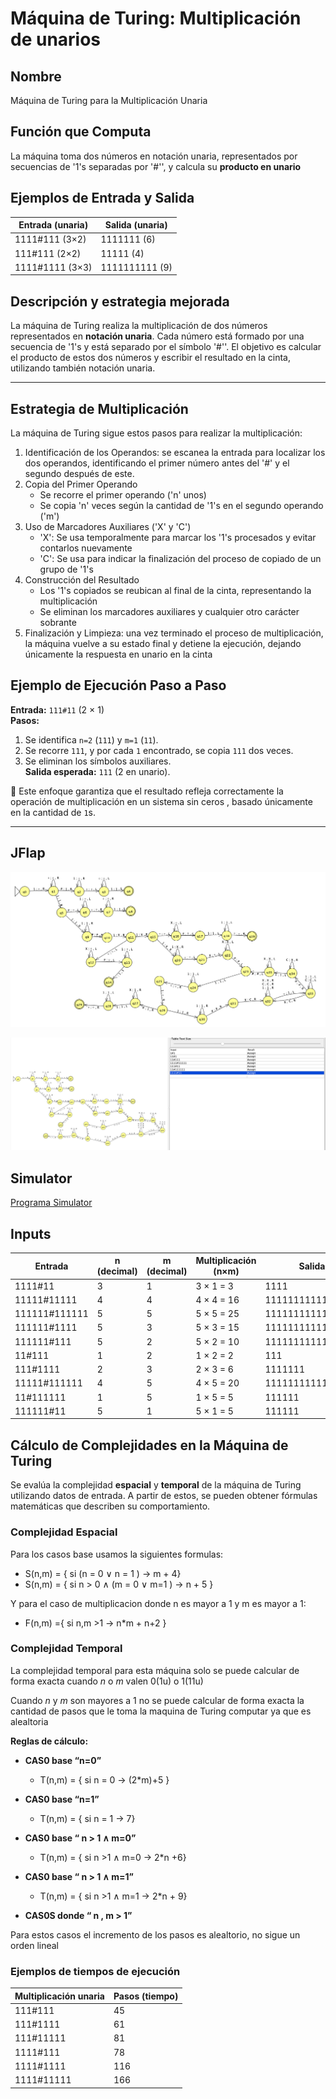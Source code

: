 # Máquina de Turing: Multiplicación de unarios

## Nombre

Máquina de Turing para la Multiplicación Unaria

## Función que Computa

La máquina toma dos números en notación unaria, representados por secuencias de '1's separadas por '#'', y calcula su **producto en unario**

## Ejemplos de Entrada y Salida

| Entrada (unaria)   | Salida (unaria)  |
| ----------------   | ---------------  |
| 1111#111 (3×2)     | 1111111 (6)      |
| 111#111 (2×2)      | 11111 (4)        |
| 1111#1111 (3×3)    | 1111111111 (9)   |

## Descripción y estrategia mejorada

La máquina de Turing realiza la multiplicación de dos números representados en **notación unaria**. Cada número está formado por una secuencia de '1's y está separado por el símbolo '#''. El objetivo es calcular el producto de estos dos números y escribir el resultado en la cinta, utilizando también notación unaria.

---

## Estrategia de Multiplicación

La máquina de Turing sigue estos pasos para realizar la multiplicación:

1. Identificación de los Operandos: se escanea la entrada para localizar los dos operandos, identificando el primer número antes del '#' y el segundo después de este.
2. Copia del Primer Operando
    * Se recorre el primer operando ('n' unos)
    * Se copia 'n' veces según la cantidad de '1's en el segundo operando ('m')
3. Uso de Marcadores Auxiliares ('X' y 'C')
    * 'X': Se usa temporalmente para marcar los '1's procesados y evitar contarlos nuevamente
    * 'C': Se usa para indicar la finalización del proceso de copiado de un grupo de '1's
4. Construcción del Resultado
    * Los '1's copiados se reubican al final de la cinta, representando la multiplicación
    * Se eliminan los marcadores auxiliares y cualquier otro carácter sobrante
5. Finalización y Limpieza: una vez terminado el proceso de multiplicación, la máquina vuelve a su estado final y detiene la ejecución, dejando únicamente la respuesta en unario en la cinta

## Ejemplo de Ejecución Paso a Paso

**Entrada:** `111#11` (2 × 1)  
**Pasos:**

1. Se identifica `n=2` (`111`) y `m=1` (`11`).
2. Se recorre `111`, y por cada `1` encontrado, se copia `111` dos veces.
3. Se eliminan los símbolos auxiliares.  
   **Salida esperada:** `111` (2 en unario).

🔹 Este enfoque garantiza que el resultado refleja correctamente la operación de multiplicación en un sistema sin ceros , basado únicamente en la cantidad de `1`s.

---

## JFlap

![Diseño JFlap](resources/jflap.png)

![picture 0](resources/comprobaciones.png)

## Simulator

[Programa Simulator](resources/simulator.mt)

## Inputs

| Entrada       | n (decimal) | m (decimal) | Multiplicación (n×m) | Salida esperada          | Espacios | Pasos | Estado   |
| ------------- | ----------- | ----------- | -------------------- | ------------------------ | -------- | ----- | -------- |
| 1111#11       | 3           | 1           | 3 × 1 = 3            | 1111                     | 15       | 15    | Aceptado |
| 11111#11111   | 4           | 4           | 4 × 4 = 16           | 11111111111111111        | 22       | 285   | Aceptado |
| 111111#111111 | 5           | 5           | 5 × 5 = 25           | 111111111111111111111111 | 35       | 630   | Aceptado |
| 111111#1111   | 5           | 3           | 5 × 3 = 15           | 1111111111111111         | 25       | 286   | Aceptado |
| 111111#111    | 5           | 2           | 5 × 2 = 10           | 11111111111              | 20       | 174   | Aceptado |
| 11#111        | 1           | 2           | 1 × 2 = 2            | 111                      | 6        | 7     | Aceptado |
| 111#1111      | 2           | 3           | 2 × 3 = 6            | 1111111                  | 11       | 61    | Aceptado |
| 11111#111111  | 4           | 5           | 4 × 5 = 20           | 111111111111111111111    | 29       | 403   | Aceptado |
| 11#111111     | 1           | 5           | 1 × 5 = 5            | 111111                   | 9        | 7     | Aceptado |
| 111111#11     | 5           | 1           | 5 × 1 = 5            | 111111                   | 10       | 19    | Aceptado |

## Cálculo de Complejidades en la Máquina de Turing

Se evalúa la complejidad **espacial** y **temporal** de la máquina de Turing utilizando datos de entrada. A partir de estos, se pueden obtener fórmulas matemáticas que describen su comportamiento.

### Complejidad Espacial

Para los casos base usamos la siguientes formulas:

- S(n,m) = { si (n = 0 ∨ n = 1 ) -> m + 4}
- S(n,m) = { si n > 0 ∧ (m = 0 ∨ m=1 ) -> n + 5 }

Y para el caso de multiplicacion donde n es mayor a 1 y m es mayor a 1:

- F(n,m) ={ si n,m >1 -> n\*m + n+2 }

### Complejidad Temporal

La complejidad temporal para esta máquina solo se puede calcular de forma exacta cuando _n_ o _m_ valen 0(1u) o 1(11u)

Cuando _n_ y _m_ son mayores a 1 no se puede calcular de forma exacta la cantidad de pasos que le toma la maquina de Turing computar ya que es alealtoria

**Reglas de cálculo:**

- **CAS0 base “n=0”**

  - T(n,m) = { si n = 0 -> (2\*m)+5 }

- **CAS0 base “n=1”**

  - T(n,m) = { si n = 1 -> 7}

- **CAS0 base “ n > 1 ∧ m=0”**

  - T(n,m) = { si n >1 ∧ m=0 -> 2\*n +6}

- **CAS0 base “ n > 1 ∧ m=1”**

  - T(n,m) = { si n >1 ∧ m=1 -> 2\*n + 9}

- **CAS0S donde “ n , m > 1”**

Para estos casos el incremento de los pasos es alealtorio, no sigue un orden lineal

### Ejemplos de tiempos de ejecución

| Multiplicación unaria | Pasos (tiempo) |
| --------------------- | -------------- |
| 111#111               | 45             |
| 111#1111              | 61             |
| 111#11111             | 81             |
| 1111#111              | 78             |
| 1111#1111             | 116            |
| 1111#11111            | 166            |
